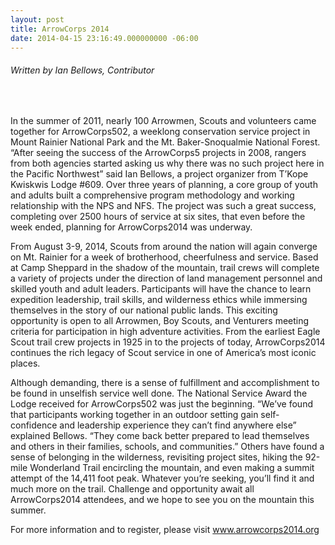 ```yaml
---
layout: post
title: ArrowCorps 2014
date: 2014-04-15 23:16:49.000000000 -06:00
---
```

<h6>Written by Ian Bellows, Contributor</h6>
<p>&nbsp;</p>
<p>In the summer of 2011, nearly 100 Arrowmen, Scouts and volunteers came together for 
ArrowCorps502, a weeklong conservation service project in Mount Rainier National Park and 
the Mt. Baker-Snoqualmie National Forest. “After seeing the success of the ArrowCorps5 
projects in 2008, rangers from both agencies started asking us why there was no such project 
here in the Pacific Northwest” said Ian Bellows, a project organizer from T’Kope Kwiskwis Lodge 
#609. Over three years of planning, a core group of youth and adults built a comprehensive 
program methodology and working relationship with the NPS and NFS. The project was such 
a great success, completing over 2500 hours of service at six sites, that even before the week 
ended, planning for ArrowCorps2014 was underway.</p>
<p>From August 3-9, 2014, Scouts from around the nation will again converge on Mt. Rainier for a 
week of brotherhood, cheerfulness and service. Based at Camp Sheppard in the shadow of the 
mountain, trail crews will complete a variety of projects under the direction of land management 
personnel and skilled youth and adult leaders. Participants will have the chance to learn 
expedition leadership, trail skills, and wilderness ethics while immersing themselves in the story 
of our national public lands. This exciting opportunity is open to all Arrowmen, Boy Scouts, and 
Venturers meeting criteria for participation in high adventure activities. From the earliest Eagle 
Scout trail crew projects in 1925 in to the projects of today, ArrowCorps2014 continues the rich 
legacy of Scout service in one of America’s most iconic places.</p>
<p>Although demanding, there is a sense of fulfillment and accomplishment to be found in unselfish 
service well done. The National Service Award the Lodge received for ArrowCorps502 was 
just the beginning. “We’ve found that participants working together in an outdoor setting gain 
self-confidence and leadership experience they can’t find anywhere else” explained Bellows. 
“They come back better prepared to lead themselves and others in their families, schools, and 
communities.” Others have found a sense of belonging in the wilderness, revisiting project sites, 
hiking the 92-mile Wonderland Trail encircling the mountain, and even making a summit attempt 
of the 14,411 foot peak. Whatever you’re seeking, you’ll find it and much more on the trail. 
Challenge and opportunity await all ArrowCorps2014 attendees, and we hope to see you on the 
mountain this summer.</p>
<p>For more information and to register, please visit <a href="www.arrowcorps2014.org">www.arrowcorps2014.org</a></p>
